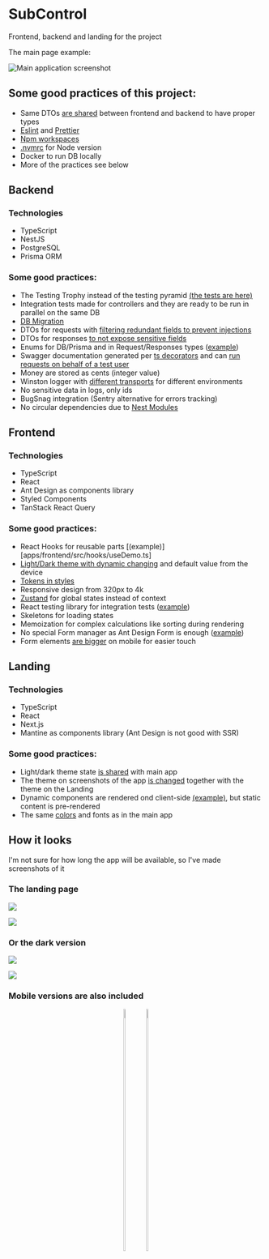 # SubControl

Frontend, backend and landing for the project

The main page example:

![Main application screenshot](apps/landing/public/screenshots/main.png)

## Some good practices of this project:

- Same DTOs [are shared](packages/shared-dtos) between frontend and backend to have proper types
- [Eslint](.eslintrc.js) and [Prettier](.prettierrc)
- [Npm workspaces](package.json)
- [.nvmrc](.nvmrc) for Node version
- Docker to run DB locally
- More of the practices see below

## Backend

### Technologies

- TypeScript
- NestJS
- PostgreSQL
- Prisma ORM

### Some good practices:

- The Testing Trophy instead of the testing pyramid [(the tests are here)](apps/backend/tests)
- Integration tests made for controllers and they are ready to be run in parallel on the same DB
- [DB Migration](apps/backend/prisma/migrations)
- DTOs for requests with [filtering redundant fields to prevent injections](apps/backend/src/main.ts)
- DTOs for responses [to not expose sensitive fields](apps/backend/src/modules/transformers/transformers.service.ts)
- Enums for DB/Prisma and in Request/Responses types ([example](packages/shared-dtos/src/subscriptions/requests.dto.ts))
- Swagger documentation generated per [ts decorators](apps/backend/src/modules/subscriptions/subscriptions.controller.ts) and can [run requests on behalf of a test user](apps/backend/src/utils/swagger.ts)
- Money are stored as cents (integer value)
- Winston logger with [different transports](apps/backend/src/config/winston-logger.config.ts) for different environments
- No sensitive data in logs, only ids
- BugSnag integration (Sentry alternative for errors tracking)
- No circular dependencies due to [Nest Modules](apps/backend/src/modules/subscriptions/subscriptions.module.ts)

## Frontend

### Technologies

- TypeScript
- React
- Ant Design as components library
- Styled Components
- TanStack React Query

### Some good practices:

- React Hooks for reusable parts [(example)][apps/frontend/src/hooks/useDemo.ts]
- [Light/Dark theme with dynamic changing](apps/frontend/src/store/themeSwitcher.store.ts) and default value from the device
- [Tokens in styles](apps/frontend/src/components/Layout/Layout.styled.ts)
- Responsive design from 320px to 4k
- [Zustand](apps/frontend/src/store) for global states instead of context
- React testing library for integration tests ([example](apps/frontend/src/pages/Login.test.tsx))
- Skeletons for loading states
- Memoization for complex calculations like sorting during rendering
- No special Form manager as Ant Design Form is enough ([example](apps/frontend/src/components/UI/SubscriptionForm.tsx))
- Form elements [are bigger](apps/frontend/src/components/UI/FormElementsAdjuster.tsx) on mobile for easier touch


## Landing

### Technologies

- TypeScript
- React
- Next.js
- Mantine as components library (Ant Design is not good with SSR)

### Some good practices:

- Light/dark theme state [is shared](apps/landing/src/components/ThemeSwitcher.tsx) with main app
- The theme on screenshots of the app [is changed](apps/landing/src/components/Image.tsx) together with the theme on the Landing
- Dynamic components are rendered ond client-side  [(example)](apps/landing/src/components/ThemeSwitcher.tsx), but static content is pre-rendered
- The same [colors](apps/landing/src/app/layout.tsx) and fonts as in the main app

## How it looks

I'm not sure for how long the app will be available, so I've made screenshots of it

### The landing page

![](apps/landing/public/screenshots/landing.png)

![](apps/landing/public/screenshots/landing-2.png)

### Or the dark version

![](apps/landing/public/screenshots/landing-dark.png)

![](apps/landing/public/screenshots/landing-2-dark.png)

### Mobile versions are also included

<p align="center">
  <span style="display: inline-block; margin-right: 20px;">

  <img src="apps/landing/public/screenshots/landing-mobile.png" width="35%" style="margin-right: 10%;"/>
  </span>
  <span style="display: inline-block;">
  <img src="apps/landing/public/screenshots/landing-mobile-dark.png" width="35%" />
  </span>

</p>
